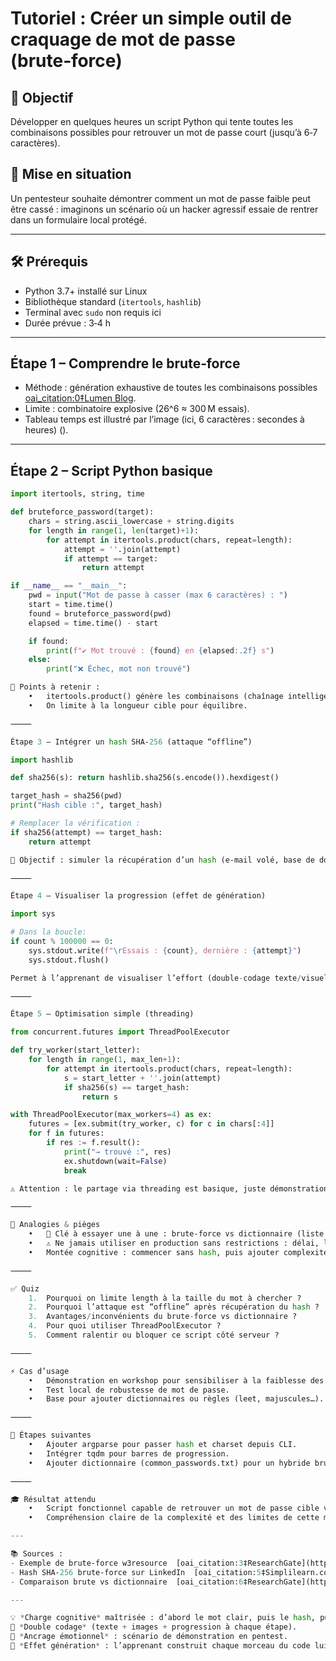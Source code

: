 # Tutoriel : Créer un simple outil de craquage de mot de passe (brute‑force)

## 🎯 Objectif  
Développer en quelques heures un script Python qui tente toutes les combinaisons possibles pour retrouver un mot de passe court (jusqu’à 6‑7 caractères).

## 🧠 Mise en situation  
Un pentesteur souhaite démontrer comment un mot de passe faible peut être cassé : imaginons un scénario où un hacker agressif essaie de rentrer dans un formulaire local protégé.

---

## 🛠️ Prérequis
- Python 3.7+ installé sur Linux
- Bibliothèque standard (`itertools`, `hashlib`)
- Terminal avec `sudo` non requis ici
- Durée prévue : 3‑4 h

---

## Étape 1 – Comprendre le brute‑force  
- Méthode : génération exhaustive de toutes les combinaisons possibles  [oai_citation:0‡Lumen Blog](https://blog.lumen.com/what-is-a-brute-force-attack/?utm_source=chatgpt.com).
- Limite : combinatoire explosive (26^6 ≈ 300 M essais).
- Tableau temps est illustré par l’image (ici, 6 caractères : secondes à heures) ().

---

## Étape 2 – Script Python basique

```python
import itertools, string, time

def bruteforce_password(target):
    chars = string.ascii_lowercase + string.digits
    for length in range(1, len(target)+1):
        for attempt in itertools.product(chars, repeat=length):
            attempt = ''.join(attempt)
            if attempt == target:
                return attempt

if __name__ == "__main__":
    pwd = input("Mot de passe à casser (max 6 caractères) : ")
    start = time.time()
    found = bruteforce_password(pwd)
    elapsed = time.time() - start

    if found:
        print(f"✔️ Mot trouvé : {found} en {elapsed:.2f} s")
    else:
        print("❌ Échec, mot non trouvé")

📌 Points à retenir :
	•	itertools.product() génère les combinaisons (chaînage intelligent, sans grosse mémoire).
	•	On limite à la longueur cible pour équilibre.

⸻

Étape 3 – Intégrer un hash SHA‑256 (attaque “offline”)

import hashlib

def sha256(s): return hashlib.sha256(s.encode()).hexdigest()

target_hash = sha256(pwd)
print("Hash cible :", target_hash)

# Remplacer la vérification :
if sha256(attempt) == target_hash:
    return attempt

🧠 Objectif : simuler la récupération d’un hash (e‑mail volé, base de données compromise).  ￼

⸻

Étape 4 – Visualiser la progression (effet de génération)

import sys

# Dans la boucle:
if count % 100000 == 0:
    sys.stdout.write(f"\rEssais : {count}, dernière : {attempt}")
    sys.stdout.flush()

Permet à l’apprenant de visualiser l’effort (double-codage texte/visuel).

⸻

Étape 5 – Optimisation simple (threading)

from concurrent.futures import ThreadPoolExecutor

def try_worker(start_letter):
    for length in range(1, max_len+1):
        for attempt in itertools.product(chars, repeat=length):
            s = start_letter + ''.join(attempt)
            if sha256(s) == target_hash:
                return s

with ThreadPoolExecutor(max_workers=4) as ex:
    futures = [ex.submit(try_worker, c) for c in chars[:4]]
    for f in futures:
        if res := f.result():
            print("→ trouvé :", res)
            ex.shutdown(wait=False)
            break

⚠️ Attention : le partage via threading est basique, juste démonstration.

⸻

🧠 Analogies & pièges
	•	🔑 Clé à essayer une à une : brute‑force vs dictionnaire (liste de mots fréquents)  ￼.
	•	⚠️ Ne jamais utiliser en production sans restrictions : délai, lockout, captcha.
	•	Montée cognitive : commencer sans hash, puis ajouter complexité.

⸻

✅ Quiz
	1.	Pourquoi on limite length à la taille du mot à chercher ?
	2.	Pourquoi l’attaque est “offline” après récupération du hash ?
	3.	Avantages/inconvénients du brute-force vs dictionnaire ?
	4.	Pour quoi utiliser ThreadPoolExecutor ?
	5.	Comment ralentir ou bloquer ce script côté serveur ?

⸻

⚡ Cas d’usage
	•	Démonstration en workshop pour sensibiliser à la faiblesse des mots de passe courts.
	•	Test local de robustesse de mot de passe.
	•	Base pour ajouter dictionnaires ou règles (leet, majuscules…).

⸻

🧩 Étapes suivantes
	•	Ajouter argparse pour passer hash et charset depuis CLI.
	•	Intégrer tqdm pour barres de progression.
	•	Ajouter dictionnaire (common_passwords.txt) pour un hybride brute/dico.

⸻

🎓 Résultat attendu
	•	Script fonctionnel capable de retrouver un mot de passe cible via brute‑force et hash comparatif.
	•	Compréhension claire de la complexité et des limites de cette méthode.

---

📚 Sources :
- Exemple de brute‑force w3resource  [oai_citation:3‡ResearchGate](https://www.researchgate.net/figure/Brute-Force-cracking-6-character-Passwords-on-Tesla-C1060-and-C2050_fig2_261347911?utm_source=chatgpt.com) [oai_citation:4‡Simplilearn.com](https://www.simplilearn.com/tutorials/cyber-security-tutorial/how-to-crack-passwords?utm_source=chatgpt.com)  
- Hash SHA‑256 brute‑force sur LinkedIn  [oai_citation:5‡Simplilearn.com](https://www.simplilearn.com/tutorials/cryptography-tutorial/brute-force-attack?utm_source=chatgpt.com)  
- Comparaison brute vs dictionnaire  [oai_citation:6‡ResearchGate](https://www.researchgate.net/figure/Brute-Force-cracking-6-character-Passwords-on-Tesla-C1060-and-C2050_fig2_261347911?utm_source=chatgpt.com)

---

💡 *Charge cognitive* maîtrisée : d’abord le mot clair, puis le hash, puis le threading.  
📌 *Double codage* (texte + images + progression à chaque étape).  
🎯 *Ancrage émotionnel* : scénario de démonstration en pentest.  
🧩 *Effet génération* : l’apprenant construit chaque morceau du code lui-même.  

